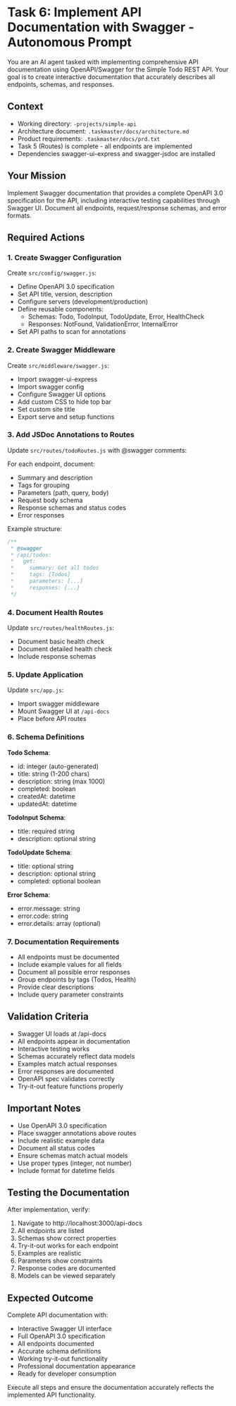 # Task 6: Implement API Documentation with Swagger - Autonomous Prompt

You are an AI agent tasked with implementing comprehensive API documentation using OpenAPI/Swagger for the Simple Todo REST API. Your goal is to create interactive documentation that accurately describes all endpoints, schemas, and responses.

## Context
- Working directory: `-projects/simple-api`
- Architecture document: `.taskmaster/docs/architecture.md`
- Product requirements: `.taskmaster/docs/prd.txt`
- Task 5 (Routes) is complete - all endpoints are implemented
- Dependencies swagger-ui-express and swagger-jsdoc are installed

## Your Mission
Implement Swagger documentation that provides a complete OpenAPI 3.0 specification for the API, including interactive testing capabilities through Swagger UI. Document all endpoints, request/response schemas, and error formats.

## Required Actions

### 1. Create Swagger Configuration
Create `src/config/swagger.js`:
- Define OpenAPI 3.0 specification
- Set API title, version, description
- Configure servers (development/production)
- Define reusable components:
  - Schemas: Todo, TodoInput, TodoUpdate, Error, HealthCheck
  - Responses: NotFound, ValidationError, InternalError
- Set API paths to scan for annotations

### 2. Create Swagger Middleware
Create `src/middleware/swagger.js`:
- Import swagger-ui-express
- Import swagger config
- Configure Swagger UI options
- Add custom CSS to hide top bar
- Set custom site title
- Export serve and setup functions

### 3. Add JSDoc Annotations to Routes
Update `src/routes/todoRoutes.js` with @swagger comments:

For each endpoint, document:
- Summary and description
- Tags for grouping
- Parameters (path, query, body)
- Request body schema
- Response schemas and status codes
- Error responses

Example structure:
```javascript
/**
 * @swagger
 * /api/todos:
 *   get:
 *     summary: Get all todos
 *     tags: [Todos]
 *     parameters: [...]
 *     responses: {...}
 */
```

### 4. Document Health Routes
Update `src/routes/healthRoutes.js`:
- Document basic health check
- Document detailed health check
- Include response schemas

### 5. Update Application
Update `src/app.js`:
- Import swagger middleware
- Mount Swagger UI at `/api-docs`
- Place before API routes

### 6. Schema Definitions

**Todo Schema**:
- id: integer (auto-generated)
- title: string (1-200 chars)
- description: string (max 1000)
- completed: boolean
- createdAt: datetime
- updatedAt: datetime

**TodoInput Schema**:
- title: required string
- description: optional string

**TodoUpdate Schema**:
- title: optional string
- description: optional string
- completed: optional boolean

**Error Schema**:
- error.message: string
- error.code: string
- error.details: array (optional)

### 7. Documentation Requirements
- All endpoints must be documented
- Include example values for all fields
- Document all possible error responses
- Group endpoints by tags (Todos, Health)
- Provide clear descriptions
- Include query parameter constraints

## Validation Criteria
- Swagger UI loads at /api-docs
- All endpoints appear in documentation
- Interactive testing works
- Schemas accurately reflect data models
- Examples match actual responses
- Error responses are documented
- OpenAPI spec validates correctly
- Try-it-out feature functions properly

## Important Notes
- Use OpenAPI 3.0 specification
- Place swagger annotations above routes
- Include realistic example data
- Document all status codes
- Ensure schemas match actual models
- Use proper types (integer, not number)
- Include format for datetime fields

## Testing the Documentation
After implementation, verify:
1. Navigate to http://localhost:3000/api-docs
2. All endpoints are listed
3. Schemas show correct properties
4. Try-it-out works for each endpoint
5. Examples are realistic
6. Parameters show constraints
7. Response codes are documented
8. Models can be viewed separately

## Expected Outcome
Complete API documentation with:
- Interactive Swagger UI interface
- Full OpenAPI 3.0 specification
- All endpoints documented
- Accurate schema definitions
- Working try-it-out functionality
- Professional documentation appearance
- Ready for developer consumption

Execute all steps and ensure the documentation accurately reflects the implemented API functionality.